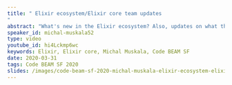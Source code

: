 ```yaml
---
title: " Elixir ecosystem/Elixir core team updates
"
abstract: "What's new in the Elixir ecosystem? Also, updates on what the Elixir team has done in the last few months, what are the projects they're working on, what's going on on the research side, and what features will be in the next release."
speaker_id: michal-muskala52
type: video
youtube_id: hi4Lckmp6wc
keywords: Elixir, Elixir core, Michal Muskala, Code BEAM SF
date: 2020-03-31
tags: Code BEAM SF 2020
slides: /images/code-beam-sf-2020-michal-muskala-elixir-ecosystem-elixir-core-team-updates-compressed.pdf
---
```


